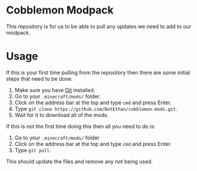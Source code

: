# Cobblemon Modpack
This repository is for us to be able to pull any updates we need to add to our modpack.

# Usage
If this is your first time pulling from the repository then there are some initial steps that need to be done.

1. Make sure you have [Git](https://git-scm.com/downloads) installed.
2. Go to your `.minecraft/mods/` folder.
3. Click on the address bar at the top and type `cmd` and press Enter.
4. Type `git clone https://github.com/BotEthan/cobblemon-mods.git`.
5. Wait for it to download all of the mods.

If this is not the first time doing this then all you need to do is:

1. Go to your `.minecraft/mods/` folder
2. Click on the address bar at the top and type `cmd` and press Enter.
3. Type `git pull`.

This should update the files and remove any not being used.
